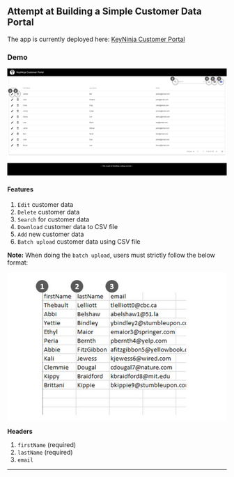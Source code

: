 ## Attempt at Building a Simple Customer Data Portal

The app is currently deployed here: [KeyNinja Customer Portal](https://secret-refuge-96688.herokuapp.com/)

### Demo

![demo](docs/demo_image.JPG)

#### Features

1. `Edit` customer data
2. `Delete` customer data
3. `Search` for customer data
4. `Download` customer data to CSV file
5. `Add` new customer data
6. `Batch upload` customer data using CSV file

**Note:** When doing the `batch upload`, users must strictly follow the below format:

![demo](docs/upload_csv_format.JPG)

**Headers**

1. `firstName` (required)
2. `lastName` (required)
3. `email`

---